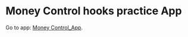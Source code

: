 # Money Control hooks practice App

Go to app: [Money Control_App](https://controldepresupuestos.netlify.app).
